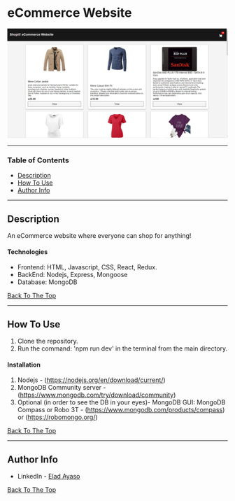 # eCommerce Website

![Project Image](READMEPIC.png)

---
### Table of Contents
- [Description](#description)
- [How To Use](#how-to-use)
- [Author Info](#author-info)

---
## Description
An eCommerce website where everyone can shop for anything!
#### Technologies
- Frontend: HTML, Javascript, CSS, React, Redux.
- BackEnd: Nodejs, Express, Mongoose
- Database: MongoDB

[Back To The Top](#read-me-template)

---
## How To Use
1. Clone the repository.
2. Run the command: 'npm run dev' in the terminal from the main directory.
#### Installation
1. Nodejs - (https://nodejs.org/en/download/current/)
2. MongoDB Community server - (https://www.mongodb.com/try/download/community)
3. Optional (in order to see the DB in your eyes)- MongoDB GUI: MongoDB Compass or Robo 3T - (https://www.mongodb.com/products/compass) or (https://robomongo.org/)

[Back To The Top](#read-me-template)

---
## Author Info

- LinkedIn - [Elad Ayaso](https://www.linkedin.com/in/eladayaso/)

[Back To The Top](#eCommerce-Website)